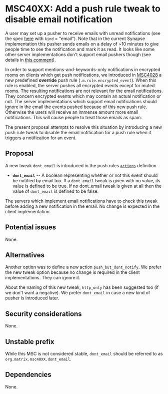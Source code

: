 # MSC40XX: Add a push rule tweak to disable email notification

A user may set up a pusher to receive emails with unread notifications (see the spec [here](https://spec.matrix.org/v1.8/client-server-api/#post_matrixclientv3pushersset) with `kind` = "email"). Note that in the current Synapse implementation this pusher sends emails on a delay of ~10 minutes to give people time to see the notification and mark it as read. It looks like some other server implementations don't support email pushers though (see details in [this comment](https://github.com/matrix-org/matrix-spec-proposals/pull/4028#discussion_r1364373223)).

In order to support mentions-and-keywords-only notifications in encrypted rooms on clients which get push notifications, we introduced in [MSC4028](https://github.com/matrix-org/matrix-spec-proposals/pull/4028) a new predefined **override** push rule (`.m.rule.encrypted_event`). When this rule is enabled, the server pushes all encrypted events except for muted rooms. The resulting notifications are not relevant for the email notifications. They concern encrypted events which may contain an actual notification or not. The server implementations which support email notifications should ignore in the email the events pushed because of this new push rule. Otherwise the users will receive an immense amount more email notifications. This will cause people to treat those emails as spam.

The present proposal attempts to resolve this situation by introducing a new push rule tweak to disable the email notification for a push rule when it triggers a notification for an event.

## Proposal

A new tweak `dont_email` is introduced in the push rules [`actions`](https://spec.matrix.org/latest/client-server-api/#actions) definition.

- **`dont_email`** -- A boolean representing whether or not this event should be notified by email too. If a `dont_email` tweak is given with no value, its value is defined to be true. If no dont_email tweak is given at all then the value of `dont_email` is defined to be false.

The servers which implement email notifications have to check this tweak before adding a new notification in the email. No change is expected in the client implementation.

## Potential issues

None.

## Alternatives

Another option was to define a new action `push_but_dont_notify`. We prefer the new tweak option because no change is required in the client implementations. They can ignore it.

About the naming of this new tweak, `http_only` has been suggested too (if we don't want a negative). We prefer `dont_email` in case a new kind of pusher is introduced later.

## Security considerations

None.

## Unstable prefix

While this MSC is not considered stable, `dont_email` should be referred to as `org.matrix.msc40XX.dont_email`.

## Dependencies

None.

